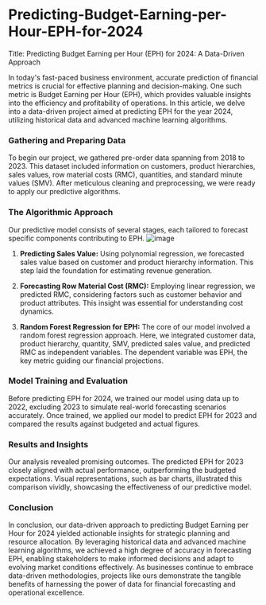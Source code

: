 # Predicting-Budget-Earning-per-Hour-EPH-for-2024

Title: Predicting Budget Earning per Hour (EPH) for 2024: A Data-Driven Approach

In today's fast-paced business environment, accurate prediction of financial metrics is crucial for effective planning and decision-making. One such metric is Budget Earning per Hour (EPH), which provides valuable insights into the efficiency and profitability of operations. In this article, we delve into a data-driven project aimed at predicting EPH for the year 2024, utilizing historical data and advanced machine learning algorithms.

### Gathering and Preparing Data
To begin our project, we gathered pre-order data spanning from 2018 to 2023. This dataset included information on customers, product hierarchies, sales values, row material costs (RMC), quantities, and standard minute values (SMV). After meticulous cleaning and preprocessing, we were ready to apply our predictive algorithms.

### The Algorithmic Approach
Our predictive model consists of several stages, each tailored to forecast specific components contributing to EPH.
![image](https://github.com/SachithShilshan/Predicting-Budget-Earning-per-Hour-EPH-for-2024/assets/91172509/8fae809f-047a-40bf-a72e-2f1ff90ec372)

1. **Predicting Sales Value:** Using polynomial regression, we forecasted sales value based on customer and product hierarchy information. This step laid the foundation for estimating revenue generation.

2. **Forecasting Row Material Cost (RMC):** Employing linear regression, we predicted RMC, considering factors such as customer behavior and product attributes. This insight was essential for understanding cost dynamics.

3. **Random Forest Regression for EPH:** The core of our model involved a random forest regression approach. Here, we integrated customer data, product hierarchy, quantity, SMV, predicted sales value, and predicted RMC as independent variables. The dependent variable was EPH, the key metric guiding our financial projections.

### Model Training and Evaluation
Before predicting EPH for 2024, we trained our model using data up to 2022, excluding 2023 to simulate real-world forecasting scenarios accurately. Once trained, we applied our model to predict EPH for 2023 and compared the results against budgeted and actual figures.

### Results and Insights
Our analysis revealed promising outcomes. The predicted EPH for 2023 closely aligned with actual performance, outperforming the budgeted expectations. Visual representations, such as bar charts, illustrated this comparison vividly, showcasing the effectiveness of our predictive model.

### Conclusion
In conclusion, our data-driven approach to predicting Budget Earning per Hour for 2024 yielded actionable insights for strategic planning and resource allocation. By leveraging historical data and advanced machine learning algorithms, we achieved a high degree of accuracy in forecasting EPH, enabling stakeholders to make informed decisions and adapt to evolving market conditions effectively. As businesses continue to embrace data-driven methodologies, projects like ours demonstrate the tangible benefits of harnessing the power of data for financial forecasting and operational excellence.

